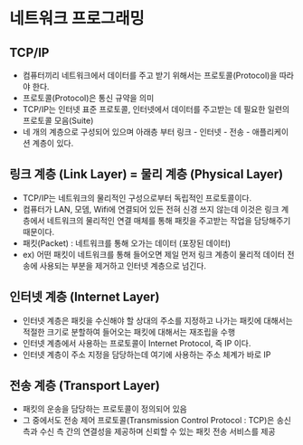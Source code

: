 # 네트워크 프로그래밍
## TCP/IP 
- 컴퓨터끼리 네트워크에서 데이터를 주고 받기 위해서는 프로토콜(Protocol)을 따라야 한다. 
- 프로토콜(Protocol)은 통신 규약을 의미 
- TCP/IP는 인터넷 표준 프로토콜, 인터넷에서 데이터를 주고받는 데 필요한 일련의 프로토콜 모음(Suite)
- 네 개의 계층으로 구성되어 있으며 아래층 부터 링크 - 인터넷 - 전송 - 애플리케이션 계층이 있다.
  
## 링크 계층 (Link Layer) = 물리 계층 (Physical Layer)
- TCP/IP는 네트워크의 물리적인 구성으로부터 독립적인 프로토콜이다.
- 컴퓨터가 LAN, 모뎀, Wifi에 연결되어 있든 전혀 신경 쓰지 않는데 이것은 링크 계층에서 네트워크의 물리적인 연결 매체를 통해 패킷을 주고받는 작업을 담당해주기 때문이다.
- 패킷(Packet) : 네트워크를 통해 오가는 데이터 (포장된 데이터)
- ex) 어떤 패킷이 네트워크를 통해 들어오면 제일 먼저 링크 계층이 물리적 데이터 전송에 사용되는 부분을 제거하고 인터넷 계층으로 넘긴다.

## 인터넷 계층 (Internet Layer)
- 인터넷 계층은 패킷을 수신해야 할 상대의 주소를 지정하고 나가는 패킷에 대해서는 적절한 크기로 분할하여 들어오는 패킷에 대해서는 재조립을 수행 
- 인터넷 계층에서 사용하는 프로토콜이 Internet Protocol, 즉 IP 이다.
- 인터넷 계층이 주소 지정을 담당하는데 여기에 사용하는 주소 체계가 바로 IP 

## 전송 계층 (Transport Layer) 
- 패킷의 운송을 담당하는 프로토콜이 정의되어 있음 
- 그 중에서도 전송 제어 프로토콜(Transmission Control Protocol : TCP)은 송신 측과 수신 측 간의 연결성을 제공하며 신뢰할 수 있는 패킷 전송 서비스를 제공

## 
